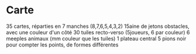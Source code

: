 # Carte
35 cartes, réparties en 7 manches (8,7,6,5,4,3,2)
15aine de jetons obstacles, avec une couleur d'un côté
30 tuiles recto-verso (5joueurs, 6 par couleur)
6 meeples animaux (mm couleur que les tuiles)
1 plateau central
5 pions noir pour compter les points, de formes différentes